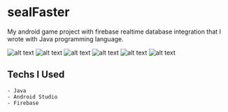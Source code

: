 # sealFaster

My android game project with firebase realtime database integration that I wrote with Java programming language.

![alt text](https://pasteboard.co/images/S6WsCFU8yggT.png/load)
![alt text](https://gcdnb.pbrd.co/images/utpweMfkqLFd.png?o=1)
![alt text](https://gcdnb.pbrd.co/images/cN35PzUnz1tF.png?o=1)
![alt text](https://gcdnb.pbrd.co/images/TUelJCrlP3ke.png?o=1)
![alt text](https://gcdnb.pbrd.co/images/Fvxe4KV3aC7M.png?o=1)
![alt text](https://gcdnb.pbrd.co/images/6naBwK0OB5Wp.png?o=1)


## Techs I Used

    - Java
    - Android Studio
    - Firebase
  
